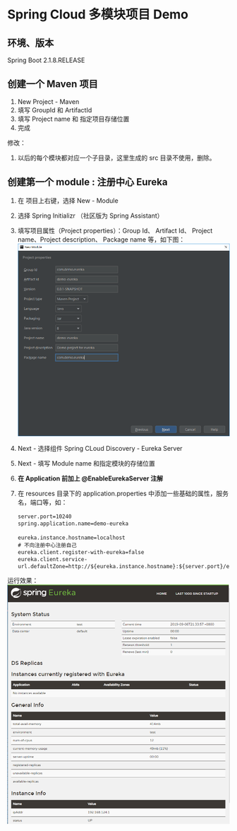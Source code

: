 
# Spring Cloud 多模块项目 Demo

## 环境、版本
Spring Boot 2.1.8.RELEASE


## 创建一个 Maven 项目
1. New Project - Maven
2. 填写 GroupId 和 ArtifactId
3. 填写 Project name 和 指定项目存储位置
4. 完成

修改：
1. 以后的每个模块都对应一个子目录，这里生成的 src 目录不使用，删除。



## 创建第一个 module : 注册中心 Eureka

1. 在 项目上右键，选择 New - Module 
2. 选择 Spring Initializr （社区版为 Spring Assistant）
3. 填写项目属性（Project properties）：Group Id、 Artifact Id、 Project name、Project description、 Package name 等，如下图：
 ![NewModule-eureka](./res/NewModule-eureka.png)
4. Next - 选择组件 Spring CLoud Discovery - Eureka Server
5. Next - 填写 Module name 和指定模块的存储位置
6. **在 Application 前加上 @EnableEurekaServer 注解**
7. 在 resources 目录下的 application.properties 中添加一些基础的属性，服务名，端口等，如：

	```
	server.port=10240
	spring.application.name=demo-eureka
	
	eureka.instance.hostname=localhost
	# 不向注册中心注册自己
	eureka.client.register-with-eureka=false
	eureka.client.service-url.defaultZone=http://${eureka.instance.hostname}:${server.port}/eureka/
	```

运行效果：
 ![eureka-run](./res/eureka-run.png)